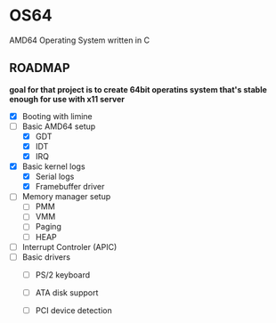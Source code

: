 # OS64
 AMD64 Operating System written in C

## ROADMAP

**goal for that project is to create 64bit operatins system that's stable enough for use with x11 server**

- [x] Booting with limine
- [ ] Basic AMD64 setup
    - [x] GDT
    - [x] IDT
    - [x] IRQ
- [x] Basic kernel logs
    - [x] Serial logs
    - [x] Framebuffer driver
- [ ] Memory manager setup
    - [ ] PMM
    - [ ] VMM
    - [ ] Paging
    - [ ] HEAP
- [ ] Interrupt Controler (APIC)
- [ ] Basic drivers
    - [ ] PS/2 keyboard
    - [ ] ATA disk support
    - [ ] PCI device detection

